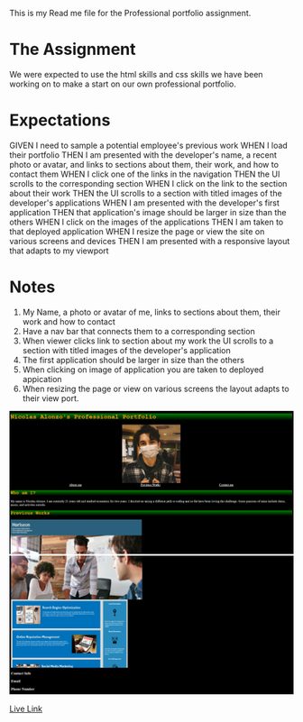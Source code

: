This is my Read me file for the Professional portfolio assignment.

# The Assignment
We were expected to use the html skills and css skills we have been working on to make a start on our own professional portfolio.

# Expectations
GIVEN I need to sample a potential employee's previous work
WHEN I load their portfolio
THEN I am presented with the developer's name, a recent photo or avatar, and links to sections about them, their work, and how to contact them
WHEN I click one of the links in the navigation
THEN the UI scrolls to the corresponding section
WHEN I click on the link to the section about their work
THEN the UI scrolls to a section with titled images of the developer's applications
WHEN I am presented with the developer's first application
THEN that application's image should be larger in size than the others
WHEN I click on the images of the applications
THEN I am taken to that deployed application
WHEN I resize the page or view the site on various screens and devices
THEN I am presented with a responsive layout that adapts to my viewport

# Notes
1. My Name, a photo or avatar of me, links to sections about them, their work and how to contact
2. Have a nav bar that connects them to a corresponding section
3. When viewer clicks link to section about my work the UI scrolls to a section with titled images of the developer's application
4. The first application should be larger in size than the others
5. When clicking on image of application you are taken to deployed appication
6. When resizing the page or view on various screens the layout adapts to their view port.


<img src="./images/final1.jpg" alt="first picture of portfolio">
<img src="./images/final2.jpg" alt="Second picture of portfolio">

<a href="https://dewyourworst.github.io/professional-port/">Live Link</a>